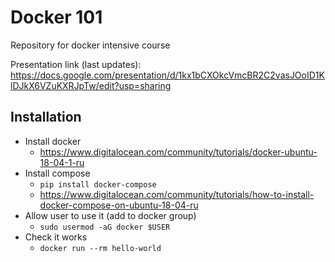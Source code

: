 # Docker 101
Repository for docker intensive course

Presentation link (last updates): https://docs.google.com/presentation/d/1kx1bCXOkcVmcBR2C2vasJOoID1KlDJkX6VZuKXRJpTw/edit?usp=sharing

## Installation

- Install docker
    - https://www.digitalocean.com/community/tutorials/docker-ubuntu-18-04-1-ru
- Install compose
    - `pip install docker-compose`
    - https://www.digitalocean.com/community/tutorials/how-to-install-docker-compose-on-ubuntu-18-04-ru
- Allow user to use it (add to docker group)
    - `sudo usermod -aG docker $USER`
- Check it works
    - `docker run --rm hello-world`


